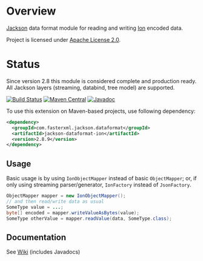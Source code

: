# Overview

[Jackson](/FasterXML/jackson) data format module for reading and writing
[Ion](https://amznlabs.github.io/ion-docs/) encoded data.

Project is licensed under [Apache License 2.0](http://www.apache.org/licenses/LICENSE-2.0.txt).

# Status

Since version 2.8 this module is considered complete and production ready.
All Jackson layers (streaming, databind, tree model) are supported.

[![Build Status](https://travis-ci.org/FasterXML/jackson-dataformat-ion.svg?branch=master)](https://travis-ci.org/FasterXML/jackson-dataformat-ion)
[![Maven Central](https://maven-badges.herokuapp.com/maven-central/com.fasterxml.jackson.dataformat/jackson-dataformat-ion/badge.svg)](https://maven-badges.herokuapp.com/maven-central/com.fasterxml.jackson.dataformat/jackson-dataformat-ion/)
[![Javadoc](https://javadoc-emblem.rhcloud.com/doc/com.fasterxml.jackson.dataformat/jackson-dataformat-ion/badge.svg)](http://www.javadoc.io/doc/com.fasterxml.jackson.dataformat/jackson-dataformat-ion)


To use this extension on Maven-based projects, use following dependency:

```xml
<dependency>
  <groupId>com.fasterxml.jackson.dataformat</groupId>
  <artifactId>jackson-dataformat-ion</artifactId>
  <version>2.8.9</version>
</dependency>
```
## Usage

Basic usage is by using `IonObjectMapper` instead of basic `ObjectMapper`;
or, if only using streaming parser/generator, `IonFactory` instead of `JsonFactory`.

```java
ObjectMapper mapper = new IonObjectMapper();
// and then read/write data as usual
SomeType value = ...;
byte[] encoded = mapper.writeValueAsBytes(value);
SomeType otherValue = mapper.readValue(data, SomeType.class);
```

## Documentation

See [Wiki](../../../wiki) (includes Javadocs)
